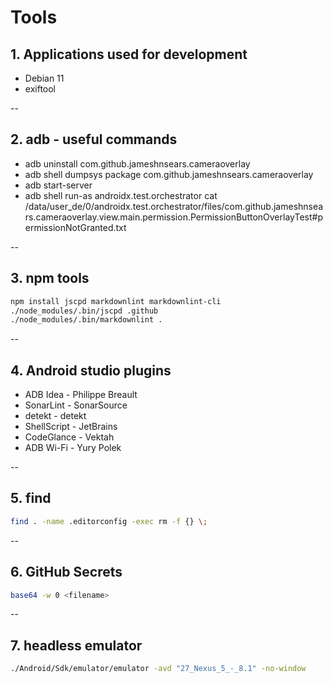 # Tools

## 1. Applications used for development

* Debian 11
* exiftool

--

## 2. adb - useful commands

* adb uninstall com.github.jameshnsears.cameraoverlay
* adb shell dumpsys package com.github.jameshnsears.cameraoverlay
* adb start-server
* adb shell run-as androidx.test.orchestrator cat /data/user_de/0/androidx.test.orchestrator/files/com.github.jameshnsears.cameraoverlay.view.main.permission.PermissionButtonOverlayTest#permissionNotGranted.txt

--

## 3. npm tools

```bash
npm install jscpd markdownlint markdownlint-cli
./node_modules/.bin/jscpd .github
./node_modules/.bin/markdownlint .
```

--

## 4. Android studio plugins

* ADB Idea - Philippe Breault
* SonarLint - SonarSource
* detekt - detekt
* ShellScript - JetBrains
* CodeGlance - Vektah
* ADB Wi-Fi - Yury Polek

--

## 5. find

```bash
find . -name .editorconfig -exec rm -f {} \;
```

--

## 6. GitHub Secrets

```bash
base64 -w 0 <filename>
```

--

## 7. headless emulator

```bash
./Android/Sdk/emulator/emulator -avd "27_Nexus_5_-_8.1" -no-window
```
